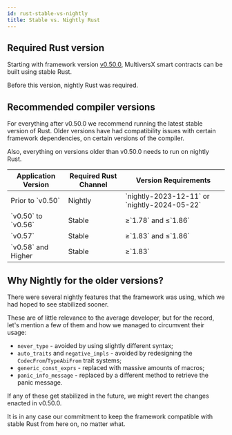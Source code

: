```yaml
---
id: rust-stable-vs-nightly
title: Stable vs. Nightly Rust
---
```


[comment]: # (mx-abstract)

## Required Rust version

Starting with framework version [v0.50.0](https://crates.io/crates/multiversx-sc/0.50.0), MultiversX smart contracts can be built using stable Rust.

Before this version, nightly Rust was required.

[comment]: # (mx-context-auto)

## Recommended compiler versions

For everything after v0.50.0 we recommend running the latest stable version of Rust. Older versions have had compatibility issues with certain framework dependencies, on certain versions of the compiler.

Also, everything on versions older than v0.50.0 needs to run on nightly Rust.

<table>
   <thead>
      <tr>
         <th>Application Version</th>
         <th>Required Rust Channel</th>
         <th>Version Requirements</th>
      </tr>
   </thead>
   <tbody class="table-center-content">
      <tr>
         <td>Prior to `v0.50`</td>
         <td>Nightly</td>
         <td>`nightly-2023-12-11` or `nightly-2024-05-22`</td>
      </tr>
      <tr>
         <td>`v0.50` to `v0.56`</td>
         <td>Stable</td>
         <td>≥`1.78` and ≤`1.86`</td>
      </tr>
      <tr>
         <td>`v0.57`</td>
         <td>Stable</td>
         <td>≥`1.83` and ≤`1.86`</td>
      </tr>
      <tr>
         <td>`v0.58` and Higher</td>
         <td>Stable</td>
         <td>≥`1.83`</td>
      </tr>
   </tbody>
</table>

[comment]: # (mx-context-auto)

## Why Nightly for the older versions?

There were several nightly features that the framework was using, which we had hoped to see stabilized sooner.

These are of little relevance to the average developer, but for the record, let's mention a few of them and how we managed to circumvent their usage:

- `never_type` - avoided by using slightly different syntax;
- `auto_traits` and `negative_impls` - avoided by redesigning the `CodecFrom`/`TypeAbiFrom` trait systems;
- `generic_const_exprs` - replaced with massive amounts of macros;
- `panic_info_message` - replaced by a different method to retrieve the panic message.

If any of these get stabilized in the future, we might revert the changes enacted in v0.50.0.

It is in any case our commitment to keep the framework compatible with stable Rust from here on, no matter what.
